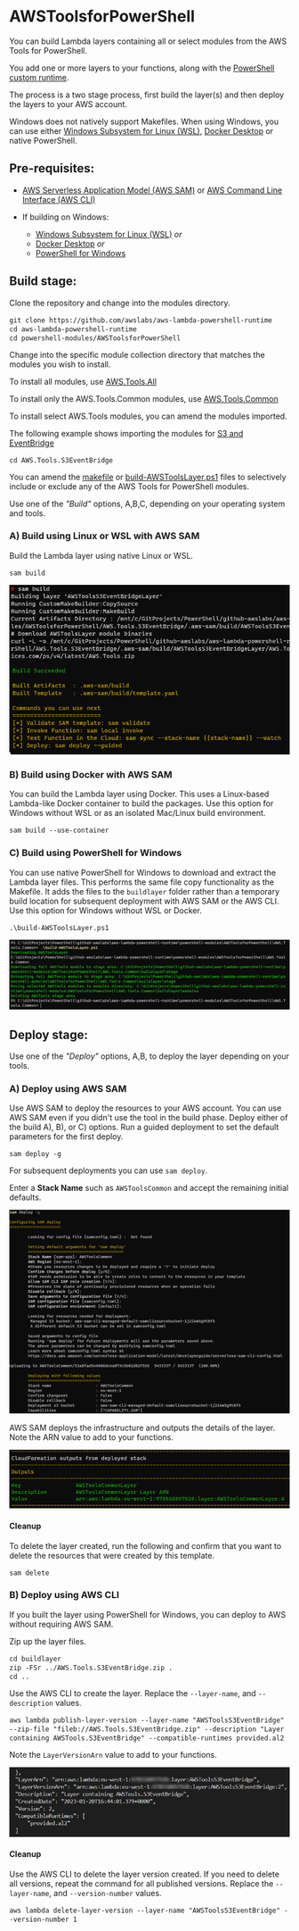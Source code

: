 # AWSToolsforPowerShell

You can build Lambda layers containing all or select modules from the AWS Tools for PowerShell.

You add one or more layers to your functions, along with the [PowerShell custom runtime](../../powershell-runtime/).

The process is a two stage process, first build the layer(s) and then deploy the layers to your AWS account.

Windows does not natively support Makefiles. When using Windows, you can use either [Windows Subsystem for Linux (WSL)](https://docs.microsoft.com/en-us/windows/wsl/about), [Docker Desktop](https://docs.docker.com/get-docker/) or native PowerShell.

## Pre-requisites:
* [AWS Serverless Application Model (AWS SAM)](https://aws.amazon.com/serverless/sam/) or [AWS Command Line Interface (AWS CLI)](https://docs.aws.amazon.com/cli/latest/userguide/getting-started-install.html)

* If building on Windows:
   * [Windows Subsystem for Linux (WSL)](https://docs.microsoft.com/en-us/windows/wsl/about) *or*
   * [Docker Desktop](https://docs.docker.com/get-docker/) *or*
   * [PowerShell for Windows](https://docs.microsoft.com/en-us/powershell/scripting/install/installing-powershell-on-windows)

## Build stage:

Clone the repository and change into the modules directory.
```
git clone https://github.com/awslabs/aws-lambda-powershell-runtime
cd aws-lambda-powershell-runtime
cd powershell-modules/AWSToolsforPowerShell
```
Change into the specific module collection directory that matches the modules you wish to install.

To install all modules, use [AWS.Tools.All](https://github.com/awslabs/aws-lambda-powershell-runtime/tree/main/powershell-modules/AWSToolsforPowerShell/AWS.Tools.All)

To install only the AWS.Tools.Common modules, use [AWS.Tools.Common](https://github.com/awslabs/aws-lambda-powershell-runtime/tree/main/powershell-modules/AWSToolsforPowerShell/AWS.Tools.Commonl)

To install select AWS.Tools modules, you can amend the modules imported.

The following example shows importing the modules for [S3 and EventBridge](https://github.com/awslabs/aws-lambda-powershell-runtime/tree/main/powershell-modules/AWSToolsforPowerShell/AWS.Tools.S3EventBridge)
```
cd AWS.Tools.S3EventBridge
```

You can amend the [makefile](https://github.com/awslabs/aws-lambda-powershell-runtime/blob/main/powershell-modules/AWSToolsforPowerShell/AWS.Tools.S3EventBridge/Makefile) or [build-AWSToolsLayer.ps1](https://github.com/awslabs/aws-lambda-powershell-runtime/blob/main/powershell-modules/AWSToolsforPowerShell/AWS.Tools.S3EventBridge/build-AWSToolsLayer.ps1) files to selectively include or exclude any of the AWS Tools for PowerShell modules.

Use one of the *"Build"* options, A,B,C, depending on your operating system and tools.

### A) Build using Linux or WSL with AWS SAM
Build the Lambda layer using native Linux or WSL.
```
sam build
```
![sam build](../../img/sam-build-layer.png)

### B) Build using Docker with AWS SAM
You can build the Lambda layer using Docker. This uses a Linux-based Lambda-like Docker container to build the packages. Use this option for Windows without WSL or as an isolated Mac/Linux build environment.

```
sam build --use-container
```
### C) Build using PowerShell for Windows
You can use native PowerShell for Windows to download and extract the Lambda layer files. This performs the same file copy functionality as the Makefile. It adds the files to the `buildlayer` folder rather than a temporary build location for subsequent deployment with AWS SAM or the AWS CLI. Use this option for Windows without WSL or Docker.

```
.\build-AWSToolsLayer.ps1
```
![.\build-modules-layer.png](/img/build-modules-layer.png)

## Deploy stage:
Use one of the *"Deploy"* options, A,B, to deploy the layer depending on your tools.

### A) Deploy using AWS SAM
Use AWS SAM to deploy the resources to your AWS account. You can use AWS SAM even if you didn't use the tool in the build phase. Deploy either of the build A), B), or C) options. Run a guided deployment to set the default parameters for the first deploy.
```
sam deploy -g
```
For subsequent deployments you can use `sam deploy`.

Enter a **Stack Name** such as `AWSToolsCommon` and accept the remaining initial defaults.

![sam deploy layer -g](/img/sam-deploy-layer-g.png)

AWS SAM deploys the infrastructure and outputs the details of the layer. Note the ARN value to add to your functions.

![AWS SAM resources](/img/aws-sam-layer-resources.png)

#### Cleanup

To delete the layer created, run the following and confirm that you want to delete the resources that were created by this template.
````
sam delete
````

### B) Deploy using AWS CLI
If you built the layer using PowerShell for Windows, you can deploy to AWS without requiring AWS SAM.

Zip up the layer files.
```
cd buildlayer
zip -FSr ../AWS.Tools.S3EventBridge.zip .
cd ..
```
Use the AWS CLI to create the layer. Replace the `--layer-name`, and `--description` values.
```
aws lambda publish-layer-version --layer-name "AWSToolsS3EventBridge"  --zip-file "fileb://AWS.Tools.S3EventBridge.zip" --description "Layer containing AWSTools.S3EventBridge" --compatible-runtimes provided.al2
```
Note the `LayerVersionArn` value to add to your functions.

![aws-cli-publish-layer-version](/img/aws-cli-publish-layer-version.png)

#### Cleanup

Use the AWS CLI to delete the layer version created. If you need to delete all versions, repeat the command for all published versions.  Replace the `--layer-name`, and `--version-number` values.
````
aws lambda delete-layer-version --layer-name "AWSToolsS3EventBridge" --version-number 1
````